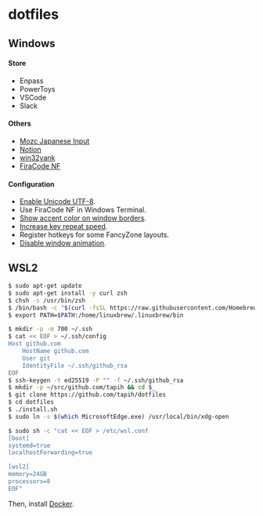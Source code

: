 # dotfiles

## Windows

#### Store

- Enpass
- PowerToys
- VSCode
- Slack

#### Others

- [Mozc Japanese Input](https://www.google.co.jp/ime/)
- [Notion](https://www.notion.so/desktop/windows)
- [win32yank](https://github.com/equalsraf/win32yank)
- [FiraCode NF](https://www.nerdfonts.com/font-downloads)

#### Configuration
- [Enable Unicode UTF-8](https://togeonet.co.jp/post-13850).
- Use FiraCode NF in Windows Terminal.
- [Show accent color on window borders](https://www.wikihow.com/Disable-Animations-in-Windows-10).
- [Increase key repeat speed](https://www.pasoble.jp/windows/10/keyboard-sokudo-settei.html).
- Register hotkeys for some FancyZone layouts.
- [Disable window animation](https://www.wikihow.com/Disable-Animations-in-Windows-10).

## WSL2

```sh
$ sudo apt-get update
$ sudo apt-get install -y curl zsh
$ chsh -s /usr/bin/zsh
$ /bin/bash -c "$(curl -fsSL https://raw.githubusercontent.com/Homebrew/install/master/install.sh)"
$ export PATH=$PATH:/home/linuxbrew/.linuxbrew/bin

$ mkdir -p -m 700 ~/.ssh
$ cat << EOF > ~/.ssh/config
Host github.com
    HostName github.com
    User git
    IdentityFile ~/.ssh/github_rsa
EOF
$ ssh-keygen -t ed25519 -P "" -f ~/.ssh/github_rsa
$ mkdir -p ~/src/github.com/tapih && cd $_
$ git clone https://github.com/tapih/dotfiles
$ cd dotfiles
$ ./install.sh
$ sudo ln -s $(which MicrosoftEdge.exe) /usr/local/bin/xdg-open

$ sudo sh -c "cat << EOF > /etc/wsl.conf
[boot]
systemd=true
localhostForwarding=true

[wsl2]
memory=24GB
processors=8
EOF"
```

Then, install [Docker](https://docs.docker.com/engine/install/ubuntu/#install-using-the-repository).

